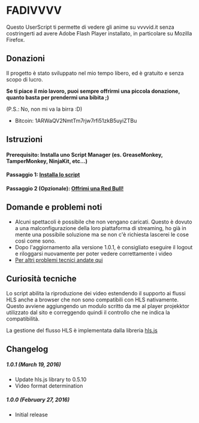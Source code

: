 # FADIVVVV
Questo UserScript ti permette di vedere gli anime su vvvvid.it senza costringerti ad avere Adobe Flash Player installato, in particolare su Mozilla Firefox.

## Donazioni
Il progetto è stato sviluppato nel mio tempo libero, ed è gratuito e senza scopo di lucro.

**Se ti piace il mio lavoro, puoi sempre offrirmi una piccola donazione, quanto basta per prendermi una bibita ;)**

(P.S.: No, non mi va la birra :D)
* Bitcoin: 1ARWaQV2NmtTm7rjw7rfi51zkB5uyiZTBu

## Istruzioni
#### Prerequisito: Installa uno Script Manager (es. GreaseMonkey, TamperMonkey, NinjaKit, etc...)
#### Passaggio 1: [Installa lo script](https://openuserjs.org/install/Robotex/FADIVVVV_-_vvvvid.it_Anti_Flash.min.user.js)
#### Passaggio 2 (Opzionale): [Offrimi una Red Bull!](https://github.com/Robotex/FADIVVVV/blob/master/README.md#donazioni)

## Domande e problemi noti
* Alcuni spettacoli è possibile che non vengano caricati. Questo è dovuto a una malconfigurazione della loro piattaforma di streaming, ho già in mente una possibile soluzione ma se non c'è richiesta lascerei le cose così come sono.
* Dopo l'aggiornamento alla versione 1.0.1, è consigliato eseguire il logout e riloggarsi nuovamente per poter vedere correttamente i video
* [Per altri problemi tecnici andate qui](https://github.com/Robotex/FADIVVVV/issues)

## Curiosità tecniche
Lo script abilita la riproduzione dei video estendendo il supporto ai flussi HLS anche a browser che non sono compatibili con HLS nativamente. Questo avviene aggiungendo un modulo scritto da me al player projekktor utilizzato dal sito e correggendo quindi il controllo che ne indica la compatibilità.

La gestione del flusso HLS è implementata dalla libreria [hls.js](https://github.com/dailymotion/hls.js/)

## Changelog
##### 1.0.1 (March 19, 2016)
> 
* Update hls.js library to 0.5.10
* Video format determination

##### 1.0.0 (February 27, 2016)
>
* Initial release
